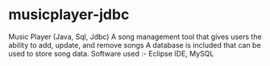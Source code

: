 # musicplayer-jdbc

Music Player (Java, Sql, Jdbc)
A song management tool that gives users the ability to add, update, and remove songs
A database is included that can be used to store song data.
Software used :- Eclipse IDE, MySQL
